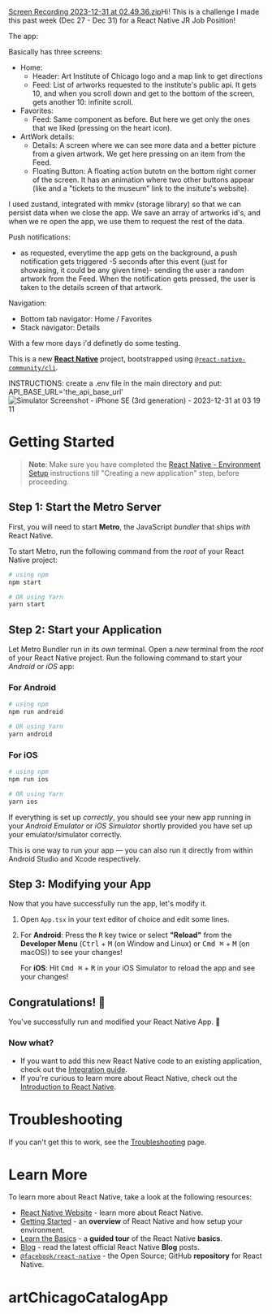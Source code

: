 [Screen Recording 2023-12-31 at 02.49.36.zip](https://github.com/urreita9/artChicagoCatalogApp/files/13800404/Screen.Recording.2023-12-31.at.02.49.36.zip)Hi! This is a challenge I made this past week (Dec 27 - Dec 31) for a React Native JR Job Position!

The app:

Basically has three screens:
- Home:
   - Header: Art Institute of Chicago logo and a map link to get directions
   - Feed: List of artworks requested to the institute's public api. It gets 10, and when you scroll down and get to the bottom of the screen, gets another 10: infinite scroll.
- Favorites:
   - Feed: Same component as before. But here we get only the ones that we liked (pressing on the heart icon).
- ArtWork details:
   - Details: A screen where we can see more data and a better picture from a given artwork. We get here pressing on an item from the Feed.
   - Floating Button: A floating action butotn on the bottom right corner of the screen. It has an animation where two other buttons appear (like and a "tickets to the museum" link to the insitute's website).

I used zustand, integrated with mmkv (storage library) so that we can persist data when we close the app. We save an array of artworks id's, and when we re open the app, we use them to request the rest of the data.

Push notifications:
- as requested, everytime the app gets on the background, a push notification gets triggered -5 seconds after this event (just for showasing, it could be any given time)- sending the user a random artwork from the Feed. When the notification gets pressed, the user is taken to the details screen of that artwork.

Navigation:
- Bottom tab navigator: Home / Favorites
- Stack navigator: Details

With a few more days i'd definetly do some testing.


This is a new [**React Native**](https://reactnative.dev) project, bootstrapped using [`@react-native-community/cli`](https://github.com/react-native-community/cli).

INSTRUCTIONS: create a .env file in the main directory and put:
API_BASE_URL='the_api_base_url'
![Simulator Screenshot - iPhone SE (3rd generation) - 2023-12-31 at 03 19 11](https://github.com/urreita9/artChicagoCatalogApp/assets/71611977/55d691d4-6bad-4330-b0ae-a9e4c73f9d2e)


# Getting Started

>**Note**: Make sure you have completed the [React Native - Environment Setup](https://reactnative.dev/docs/environment-setup) instructions till "Creating a new application" step, before proceeding.

## Step 1: Start the Metro Server

First, you will need to start **Metro**, the JavaScript _bundler_ that ships _with_ React Native.

To start Metro, run the following command from the _root_ of your React Native project:

```bash
# using npm
npm start

# OR using Yarn
yarn start
```

## Step 2: Start your Application

Let Metro Bundler run in its _own_ terminal. Open a _new_ terminal from the _root_ of your React Native project. Run the following command to start your _Android_ or _iOS_ app:

### For Android

```bash
# using npm
npm run android

# OR using Yarn
yarn android
```

### For iOS

```bash
# using npm
npm run ios

# OR using Yarn
yarn ios
```

If everything is set up _correctly_, you should see your new app running in your _Android Emulator_ or _iOS Simulator_ shortly provided you have set up your emulator/simulator correctly.

This is one way to run your app — you can also run it directly from within Android Studio and Xcode respectively.

## Step 3: Modifying your App

Now that you have successfully run the app, let's modify it.

1. Open `App.tsx` in your text editor of choice and edit some lines.
2. For **Android**: Press the <kbd>R</kbd> key twice or select **"Reload"** from the **Developer Menu** (<kbd>Ctrl</kbd> + <kbd>M</kbd> (on Window and Linux) or <kbd>Cmd ⌘</kbd> + <kbd>M</kbd> (on macOS)) to see your changes!

   For **iOS**: Hit <kbd>Cmd ⌘</kbd> + <kbd>R</kbd> in your iOS Simulator to reload the app and see your changes!

## Congratulations! :tada:

You've successfully run and modified your React Native App. :partying_face:

### Now what?

- If you want to add this new React Native code to an existing application, check out the [Integration guide](https://reactnative.dev/docs/integration-with-existing-apps).
- If you're curious to learn more about React Native, check out the [Introduction to React Native](https://reactnative.dev/docs/getting-started).

# Troubleshooting

If you can't get this to work, see the [Troubleshooting](https://reactnative.dev/docs/troubleshooting) page.

# Learn More

To learn more about React Native, take a look at the following resources:

- [React Native Website](https://reactnative.dev) - learn more about React Native.
- [Getting Started](https://reactnative.dev/docs/environment-setup) - an **overview** of React Native and how setup your environment.
- [Learn the Basics](https://reactnative.dev/docs/getting-started) - a **guided tour** of the React Native **basics**.
- [Blog](https://reactnative.dev/blog) - read the latest official React Native **Blog** posts.
- [`@facebook/react-native`](https://github.com/facebook/react-native) - the Open Source; GitHub **repository** for React Native.
# artChicagoCatalogApp
